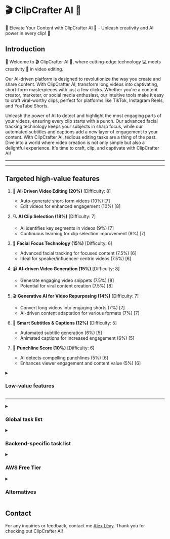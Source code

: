 # 🎬 ClipCrafter AI 🌟

🚀 Elevate Your Content with ClipCrafter AI 🎥 - Unleash creativity and AI power in every clip! 🌟

## Introduction

👋 Welcome to 🎬 ClipCrafter AI 🌟, where cutting-edge technology 💻 meets creativity 🎨 in video editing.

Our AI-driven platform is designed to revolutionize the way you create and share content. With ClipCrafter AI, transform long videos into captivating, short-form masterpieces with just a few clicks. Whether you're a content creator, marketer, or social media enthusiast, our intuitive tools make it easy to craft viral-worthy clips, perfect for platforms like TikTok, Instagram Reels, and YouTube Shorts.

Unleash the power of AI to detect and highlight the most engaging parts of your videos, ensuring every clip starts with a punch. Our advanced facial tracking technology keeps your subjects in sharp focus, while our automated subtitles and captions add a new layer of engagement to your content. With ClipCrafter AI, tedious editing tasks are a thing of the past. Dive into a world where video creation is not only simple but also a delightful experience. It's time to craft, clip, and captivate with ClipCrafter AI!

---

---

## Targeted high-value features

1. 🎥 **AI-Driven Video Editing (20%)** [Difficulty: 8]

   - Auto-generate short-form videos (10%) [7]
   - Edit videos for enhanced engagement (10%) [8]

2. 🔍 **AI Clip Selection (18%)** [Difficulty: 7]

   - AI identifies key segments in videos (9%) [7]
   - Continuous learning for clip selection improvement (9%) [7]

3. 🧔 **Facial Focus Technology (15%)** [Difficulty: 6]

   - Advanced facial tracking for focused content (7.5%) [6]
   - Ideal for speaker/influencer-centric videos (7.5%) [6]

4. 📹 **AI-driven Video Generation (15%)** [Difficulty: 8]

   - Generate engaging video snippets (7.5%) [8]
   - Potential for viral content creation (7.5%) [8]

5. 🎬 **Generative AI for Video Repurposing (14%)** [Difficulty: 7]

   - Convert long videos into engaging shorts (7%) [7]
   - AI-driven content adaptation for various formats (7%) [7]

6. 📝 **Smart Subtitles & Captions (12%)** [Difficulty: 5]

   - Automated subtitle generation (6%) [5]
   - Animated captions for increased engagement (6%) [5]

7. 🎯 **Punchline Score (10%)** [Difficulty: 6]

   - AI detects compelling punchlines (5%) [6]
   - Enhances viewer engagement and content value (5%) [6]

<details>
<summary>

### Low-value features

</summary>

8. 🔄 **AI Feedback Loop (9%)** [Difficulty: 7]

   - AI improves highlight recommendations (4.5%) [7]
   - Adapts to viewer preferences and trends (4.5%) [7]

9. 🎧 **Enhanced Audio-Video Sync (10%)** [Difficulty: 5]

   - Advanced audio editing features (5%) [5]
   - Seamless synchronization with video (5%) [5]

10. 💬 **Responsive Captions & Layout (8%)** [Difficulty: 6]

    - Dynamic captions for diverse content (4%) [6]
    - AI-driven layout for optimal viewing (4%) [6]

11. 🔄 **YouTube Link Conversion (8%)** [Difficulty: 6]

    - Converts YouTube content for social media (4%) [6]
    - Streamlines content sharing across platforms (4%) [6]

12. 📊 **Content Performance Analytics (10%)** [Difficulty: 7]

    - Track viewer engagement and metrics (5%) [7]
    - Optimize content based on analytics insights (5%) [7]

13. 🌍 **Global Audience Reach (9%)** [Difficulty: 7]

    - Localization features for global audience (4.5%) [7]
    - Multi-language support for wider accessibility (4.5%) [7]

14. 🔄 **Cross-Platform Sharing (7%)** [Difficulty: 5]

    - Easy sharing on social media platforms (3.5%) [5]
    - Supports multiple video formats and aspect ratios (3.5%) [5]

15. 🤖 **Automated Content Moderation (8%)** [Difficulty: 7]

    - AI-driven moderation for content quality (4%) [7]
    - Ensure compliance with platform guidelines (4%) [7]

16. 🎨 **Creative Editing Tools (7%)** [Difficulty: 6]

    - Wide range of creative editing options (3.5%) [6]
    - User-friendly interface for non-professionals (3.5%) [6]

17. 🌐 **Multi-Platform Streaming (6%)** [Difficulty: 6]

    - Stream to various platforms with custom branding (3%) [6]
    - Audience participation and interaction features (3%) [6]

18. 📈 **SEO Optimization for Videos (6%)** [Difficulty: 6]

    - Enhance video discoverability on search engines (3%) [6]
    - Tools for optimizing video titles, descriptions, and tags (3%) [6]

19. 📝 **Video Transcription Tools (5%)** [Difficulty: 4]

    - Transcribe video content for repurposing (2.5%) [4]
    - Convert content into different formats (2.5%) [4]

20. 🌟 **Unlimited High-Quality Exports (5%)** [Difficulty: 4]
    - High-quality video exports (2.5%) [4]
    - No limit on the number of exports (2.5%) [4]

This list now includes a difficulty score for each feature, providing insight into the complexity of implementation for each aspect of the product.

## </details>

---

<details>
<summary>

### Global task list

</summary>

1. **Initial Setup and Development Tools**

   - [x] Set up the Next.js environment for front-end development.
   - [x] Configure TypeScript for Lambda code.
   - [x] Set up ESLint for code analysis.
   - [x] Establish GitHub workflows for code quality checks.

2. **AWS Amplify and Infrastructure**

   - [x] Initial configuration of AWS Amplify for the project.
   - [x] Configure backend resources with Amplify (API, Auth, Storage).
   - [x] Set up automatic multi-region S3 bucket replication to handle the London region for Rekognition.

3. **Lambda Development and S3 Integration**

   - [x] Implement automatic Lambda trigger on S3 file upload.
   - [x] Develop the `download` function in S3 with progress information.
   - [x] Create FFmpeg commands with batch processing for optimization.
   - [x] Utilize `ffmpeg concatList.txt` for video concatenation.
   - [x] Implement `StatusUploader` for managing operation statuses.
   - [x] Configure AWS SAM for running Lambda locally with Docker during development.

4. **Front-End Development**

   - [x] Develop the main application structure (`Main.tsx`, `layout.tsx`, `page.tsx`).
   - [x] Implement global styles (`globals.css`).
   - [x] Develop feature components (`Features.tsx`).
   - [x] Use Amplify UI React library for user interface.

5. **AWS Services Integration**

   - [x] Integrate AWS Rekognition for video analysis.
   - [x] Use `ffmpeg getCmd` with blurred background for video processing.

6. **Specific Feature Development**

   - [ ] Set up AWS Transcribe for automatic transcription.
   - [ ] Use AWS Comprehend to analyze transcribed text.
   - [ ] Transition from Lambda FFmpeg Layer to AWS MediaConvert Jobs.
   - [ ] Embed generated subtitles into the video using AWS MediaConvert.
   - [ ] Design an AWS Step Functions workflow to automate the process.

7. **🎥 AI-Driven Video Generation and Editing**

   - [ ] Develop AI algorithms for automatic video generation and editing.
   - [ ] Create functionality to transform long-form videos into short clips for social media platforms.

8. **🔍 AI-Powered Clip Extraction**

   - [ ] Implement AI techniques for identifying and extracting key segments from longer videos.
   - [ ] Set up an AI feedback loop for improved clip selection.

9. **🧔 Facial Tracking and Center Stage Focus**

   - [ ] Develop facial tracking technology for content focusing on speakers or influencers.

10. **📝 Automated Subtitles and Captions**

    - [ ] Integrate automated and animated subtitles and captions.

11. **🎧 Advanced Audio and Video Editing Features**

    - [ ] Implement advanced audio editing and synchronization features.
    - [ ] Develop an intuitive interface for video trimming, clipping, and editing.

12. **💬 Dynamic Captions and AI-Relayout**

    - [ ] Create dynamic captions responsive to video content.
    - [ ] Implement AI-relayout for optimal viewing on different platforms.

13. **🔄 Multi-Platform Compatibility and Sharing**

    - [ ] Ensure easy sharing of videos across various social media platforms.
    - [ ] Support multiple video formats and aspect ratios.

14. **📝 Transcription and Repurposing Tools**

    - [ ] Develop tools for video content transcription and repurposing.

15. **Testing, Deployment, and Monitoring**

    - [ ] Conduct comprehensive testing of the entire pipeline.
    - [ ] Adjust configurations based on test results for optimal performance.
    - [ ] Deploy the solution in a production environment.
    - [ ] Set up system performance monitoring and alerts.

16. **Improvements and Maintenance**

    - [ ] Implement analytics to measure the effectiveness of video processing.
    - [ ] Continuously improve the system based on user feedback and analytics data.

17. **Ongoing and Upcoming Developments**
    - [ ] (In progress) Integrate Stripe for payments.
    - [ ] (To do) Create documentation for the system and its components.
    - [ ] (To do) Train team members or end-users on how to use the system effectively.
    - [ ] Integrate AWS Rekognition's segment detection API into your video processing pipeline.
    - [ ] Develop a system to parse and interpret the output from Rekognition for identifying key video segments.
    - [ ] Automate the video editing process based on the segments identified by Rekognition.
    - [ ] Test and optimize the integration for accuracy and efficiency.

This list includes the tasks necessary to develop the new AI-driven video editing features, ensuring a comprehensive approach to building a versatile and user-friendly video editing platform.

</details>

<details>
<summary>
  
### Backend-specific task list

</summary>

1. 📤 **StatusUploader.ts**

   - [x] Implement basic structure of `StatusUploader` class.
   - [ ] Review and optimize error handling in `StatusUploader` class.
   - [ ] Add unit tests for different scenarios (e.g., successful upload, failed upload).
   - [ ] Consider implementing a retry mechanism for failed S3 operations.
   - [ ] Document the class methods for better maintainability.

2. ⚙️ **config.ts**

   - [x] Define basic configuration structure.
   - [ ] Validate configuration values (e.g., check for valid region, thresholds).
   - [ ] Consider using environment variables for sensitive data.
   - [ ] Add comments to explain each configuration option.

3. 📄 **event.json**

   - [x] Create a basic event JSON structure for testing.
   - [ ] Create additional test event JSON files for different scenarios.
   - [ ] Validate the structure of the event in your Lambda function to handle malformed events.

4. 📊 **getData.ts**

   - [x] Extract data from Lambda S3 event.
   - [ ] Implement more robust error handling and logging.
   - [ ] Optimize the data extraction logic for efficiency.
   - [ ] Add comments to clarify the purpose of each step in the data extraction process.

5. 🚀 **index.ts**

   - [x] Set up the main Lambda handler function.
   - [ ] Refactor the handler for better readability and maintainability.
   - [ ] Implement more detailed logging for each step of the process.
   - [ ] Add error handling for each external call (e.g., S3, Rekognition).

6. 📝 **logger.ts**

   - [x] Create a basic logging function.
   - [ ] Extend the logger functionality to support different log levels (e.g., info, warn, error).
   - [ ] Implement a mechanism to toggle logging on/off based on environment variables.

7. 📈 **qlip-crop-model-out.json**

   - [x] Provide a sample output model JSON.
   - [ ] Validate the JSON structure to ensure it meets your application's requirements.
   - [ ] Consider moving model output data to a more secure storage if it contains sensitive information.

8. 👁️ **rekognition.ts**

   - [x] (Assuming) Basic AWS Rekognition integration.
   - [ ] Implement error handling and logging for AWS Rekognition calls.
   - [ ] Optimize Rekognition interactions for performance and cost.
   - [ ] Add unit tests for the Rekognition integration.

9. 🌐 **s3.ts**

   - [x] Implement basic S3 upload and download functions.
   - [ ] Implement more comprehensive error handling for S3 operations.
   - [ ] Optimize file upload/download methods for large files.
   - [ ] Add functionality to handle different S3 event types.

10. ✅ **getData.test.ts**

    - [x] Basic unit tests for `getData` function.
    - [ ] Add more test cases covering edge cases and error scenarios.
    - [ ] Implement mock objects for S3 to test without AWS dependencies.
    - [ ] Review and improve the assertions for better test coverage.

11. 🎥 **video.test.ts**

    - [x] (Assuming) Basic structure for video processing tests.
    - [ ] Write unit tests for video processing logic.
    - [ ] Mock external dependencies (e.g., file system, AWS services) in tests.
    - [ ] Ensure tests cover both successful and failure scenarios.

12. 🧩 **types.ts**, **utils.ts**, **video.ts**
    - [x] Basic types, utility functions, and video processing logic.
    - [ ] For `types.ts`: Document each type/interface for clarity.
    - [ ] For `utils.ts`: Add error handling in utility functions.
    - [ ] For `video.ts`: Optimize video processing functions for performance.
    - [ ] Add unit tests for utility functions and video processing logic.

</details>

<details>
<summary>
  
### AWS Free Tier

</summary>

- **Transcribe**: 60 minutes per month for 12 months.
- **Amplify**: 1,000 build & deploy minutes per month; 5GB hosting, and 15GB outbound data transfer per month.
- **Rekognition**: 5,000 images per month or 1,000 minutes of video processed per month for 12 months.
- **MediaConvert**: 20 minutes of video conversion per month.
- **Comprehend**: 50K units of text (5M characters) for text analysis per month for 12 months.
- **Lambda**: 1 million free requests and 400,000 GB-seconds of compute time per month.
- **S3**: 5GB of standard storage, 20,000 GET requests, and 2,000 PUT requests per month for 12 months.
- **AMPLIFY STUDIO**: Included in the Amplify Free Tier.
- **AMPLIFY CLI**: Free to use, costs depend on the AWS resources used.
- **AMPLIFY LIBRARIES**: Free to use, costs depend on the AWS resources used.
- **API Gateway**: 1 million API calls per month for 12 months.
- **AppSync**: 250K queries per month and 250K real-time data records per month for 12 months.
- **CloudFront**: 50GB data out and 2,000,000 HTTP or HTTPS requests per month for 12 months.
- **Cognito**: 50,000 active users per month for Amazon Cognito User Pools.
- **DynamoDB**: 25GB of storage, 25 read capacity units, and 25 write capacity units; 2.5 million stream read requests per month for 12 months.
- **Elasticsearch**: 750 hours of t2.small.elasticsearch instance per month for 12 months.
- **Kinesis**: 1 shard of Kinesis Data Stream for 12 months.
- **Lex**: 10,000 text requests or 5,000 voice requests per month for 12 months.
- **Location Service**: 25,000 map requests per month and 25,000 positioning requests per month for 12 months.
- **Pinpoint**: 5,000 targeted users per month; 1M push notifications.

</details>

<details>
<summary>
  
### Alternatives

</summary>

### Klap.app

- **AI-driven Video Generation:** Creates engaging snippets from videos, potentially viral
- **AI-powered Video Editing:** Automatically generates TikToks, Reels, and Shorts from long-form YouTube content
- **YouTube Link Conversion:** Converts YouTube videos into short-form videos for social platforms

### Qlip.ai

- **Punchline Score:** AI detects compelling punchlines within the video
- **AI Feedback Loop:** Improves highlight recommendations over time
- **AI-Powered Clipping:** Extracts short clips from long videos

### Vizard.ai

- **Transcription and Editing:** Streamlines video content creation and repurposing
- **Automated Video Editing:** Simplifies the video editing process
- **Audio Editing and Sync:** Advanced audio editing features and seamless syncing with visuals

### 2short.ai

- **Captivating Facial Tracking:** Keeps the subject at the center with facial tracking
- **Effortless Animated Subtitles:** Adds animated subtitles to videos
- **Automated Clip Generation:** Extracts engaging segments from longer videos

### Opus.pro

- **Generative AI for Video Repurposing:** Converts long videos into shorts
- **Dynamic Captions and AI-Relayout:** Offers features like dynamic captions for enhanced viewer engagement
- **Multi-Platform Streaming:** Facilitates streaming to various platforms with custom branding and audience participation

</details>

## Contact

For any inquiries or feedback, contact me [Alex Lévy](mailto:alexlevy0@gmail.com).
Thank you for checking out ClipCrafter AI!
